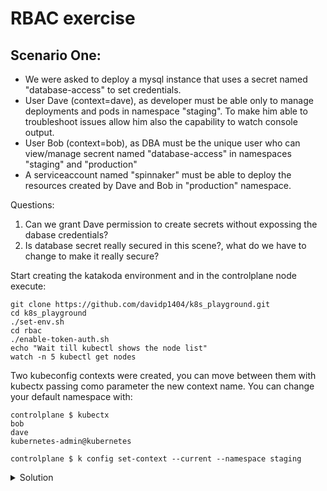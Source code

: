 # RBAC exercise

## Scenario One:
- We were asked to deploy a mysql instance that uses a secret named "database-access" to set credentials.
- User Dave (context=dave), as developer must be able only to manage deployments and pods in namespace "staging". To make him able to troubleshoot issues allow him also the capability to watch console output.
- User Bob (context=bob), as DBA must be the unique user who can view/manage secrent named "database-access" in namespaces "staging" and "production"
- A serviceaccount named "spinnaker" must be able to deploy the resources created by Dave and Bob in "production" namespace.

Questions:
1. Can we grant Dave permission to create secrets without expossing the dabase credentials?
2. Is database secret really secured in this scene?, what do we have to change to make it really secure?

Start creating the katakoda environment and in the controlplane node execute:
```
git clone https://github.com/davidp1404/k8s_playground.git
cd k8s_playground
./set-env.sh
cd rbac
./enable-token-auth.sh
echo "Wait till kubectl shows the node list"
watch -n 5 kubectl get nodes
```
Two kubeconfig contexts were created, you can move between them with kubectx passing como parameter the new context name.
You can change your default namespace with:
```
controlplane $ kubectx
bob
dave
kubernetes-admin@kubernetes

controlplane $ k config set-context --current --namespace staging
```

<details close>
<summary> Solution</summary>
<br>
    
EnCt2ddb22ccdf22d68c21fa0c5d299ba10ffae6c29dbddb22ccdf22d68c21fa0c5d2o3bSnNe70AJ
KPpMrEmLpVd486NaXbKXg8SfOUI+BM8skAWZZWN+I8k0DSLLt0SjhC7/mzSlyze6AfKlr6FwUizuNRuK
DzE1UaMLvZpv/AtJhVErX4LZhH2XxRrc0XwnEnIlfDNdWhfcgF+KW+HTkU3mMZtN7GSLNI2ebFf1CeBU
ry7T5QUq6KqvTKKHBzM1DFz4QzEJChAH5Xn8Z9XZvJtP9Bc7ejwPXY58T9b6DMRgumhkYoI7GFuOVD22
Ie7LSE0HpIsGJQDgP4uabpsZs5NKvhX6V4PXoxfF1u8YMqNEAXEacRpemLkBv+joYeL3/pqKIMQo6HDl
mce1W4PXbecDrKFuSlV8I+NYvwHzmEKUMLm1HY8RXBk5R1iA/gUCuc2hb1Ncc+ALHRaGbiH1WYlx6cIJ
caL4HmkPKVeqd8l5q6veuGxYI4HjSjaqNG4sqj9cXSlB4zWJWHGVJkBmkGVKmgk/vAKntUdLGnb4W7LR
RF79co4uYLioH56EEH4PnB6yiIo+PyXmWcDOVzvk/groNFiFbSndw+3fDUBR3dtQZLc7L9rpJGUCEhQ5
yjU0O4sbWjo5EykuSSiwL7p+IfdzhFBEUOUYY05H26R3hmXHSNXIABfJW2T7a18GMTocwSh9GkUfpPZB
VwxksOpTG1AUyesncikt5fMq124qfs7DqA9+i8KRYVB96hbVOsE5TePeX6BI8t/LPlqbFkBdx+OCMcML
ZXqBpBQrAv+BQoeus67a+EFt3QSwFVYceS/KFdiC5vz+o/OTZ2KSW/TB1D2SgTiaA6p9BPWqWN5Cmvb1
IlSN7et5s7r3yPEu/gWIq8+OY/jhUp8u6i8mH11GPqnRcIHhrFv+7c/oOCdmHx4K6BL5Ludv70Nj27S+
xKYRrU+/jWtQuCRnPy1AmCdC6h3BaputgsNxVMqmDkmTUe6AEVVHIo6KyzNGTcnpXl71imOL/W5LZjeM
rv4PPNtgvjWQ4YBjZ9m/m4LYIwZPYuLUf2Fow97Myhpg/lfNWKFHyA2VJ33qjgp7zKsFimrLo7uwpQOO
0Uf1wYkPzMHchO7Qz19JWj79nlD8P06z4N+n+75SWDjtGLhI7nIsxSyIBjR66IOebknWA9FstCqFZpF0
Mv3Euw7/8zQ8LOGr64MviNKojIs6SospUR0AJvqGvyNhMkd5pjtWZCMv9Qc3Kio+/cdLImRQSeer2HgU
CIyx2dcsCJZRCtZA65CXbzuTWGFUlTL1GIMYBmqNAKbrWhvoSnv6tGg9Ck2XMzsRjolCrmNyhKQgASC8
1rqKe1QfChAdoFGwsqf6RinFfOhNcQMnN4K23sE9ojPEx7gNSRuUdQTxU/WXESE3XLXJK61kgqaS4JLn
iCteFtmA2sQJ1uMD1QXZ5zz8AERjRWXnE8Qqwden/md37BVPOKbL3R5Q6vxgXLUS51UVuwt2eCSF8jMJ
Se4R5r+Dx4ZrGbzAKNUUjez6E8vrvjeHUyMqZyw/CqSAdzGmOoeByhDEF1mKPtW+FFRgZ0VrXpuu0UDK
eJ3Nv93/f21JIrkhAqo/wX1iM+sUntx6LvxXSGSHoPj0JIwEmS

Decrypt it at https://encipher.it
